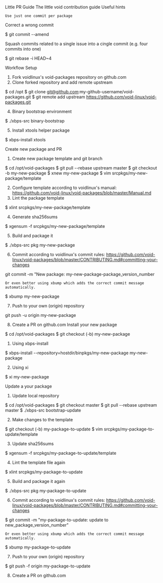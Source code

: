 Little PR Guide
The little void contribution guide
Useful hints

    Use just one commit per package

Correct a wrong commit

$ git commit --amend

Squash commits related to a single issue into a cingle commit (e.g. four commits into one)

$ git rebase -i HEAD~4

Workflow
Setup
1. Fork voidlinux's void-packages repository on github.com
2. Clone forked repository and add remote upstream

$ cd /opt
$ git clone git@github.com:my-github-username/void-packages.git
$ git remote add upstream https://github.com/void-linux/void-packages.git

4. Binary bootstrap environment

$ ./xbps-src binary-bootstrap

5. Install xtools helper package

$ xbps-install xtools

Create new package and PR
1. Create new package template and git branch

$ cd /opt/void-packages
$ git pull --rebase upstream master
$ git checkout -b my-new-package
$ xnew my-new-package
$ vim srcpkgs/my-new-package/template

2. Configure template according to voidlinux's manual: https://github.com/void-linux/void-packages/blob/master/Manual.md
3. Lint the package template

$ xlint srcpkgs/my-new-package/template

4. Generate sha256sums

$ xgensum -f srcpkgs/my-new-package/template

5. Build and package it

$ ./xbps-src pkg my-new-package

6. Commit according to voidlinux's commit rules: https://github.com/void-linux/void-packages/blob/master/CONTRIBUTING.md#committing-your-changes

git commit -m "New package: my-new-package-package_version_number

    Or even better using xbump which adds the correct commit message automatically.

$ xbump my-new-package

7. Push to your own (origin) repository

git push -u origin my-new-package

8. Create a PR on github.com
Install your new package

$ cd /opt/void-packages
$ git checkout (-b) my-new-package

1. Using xbps-install

$ xbps-install --repository=hostdir/binpkgs/my-new-package my-new-package

2. Using xi

$ xi my-new-package

Update a your package
1. Update local repository

$ cd /opt/void-packages
$ git checkout master
$ git pull --rebase upstream master
$ ./xbps-src bootstrap-update

2. Make changes to the template

$ git checkout (-b) my-package-to-update
$ vim srcpkgs/my-package-to-update/template

3. Update sha256sums

$ xgensum -f srcpkgs/my-package-to-update/template

4. Lint the template file again

$ xlint srcpkgs/my-package-to-update

5. Build and package it again

$ ./xbps-src pkg my-package-to-update

6. Commit according to voidlinux's commit rules: https://github.com/void-linux/void-packages/blob/master/CONTRIBUTING.md#committing-your-changes

$ git commit -m "my-package-to-update: update to new_package_version_number"

    Or even better using xbump which adds the correct commit message automatically.

$ xbump my-package-to-update

7. Push to your own (origin) repository

$ git push -f origin my-package-to-update

8. Create a PR on github.com